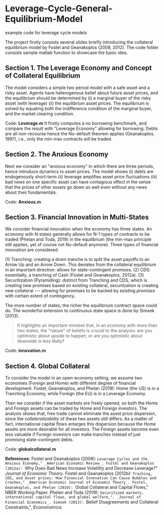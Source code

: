 # Leverage-Cycle-General-Equilibrium-Model
example code for leverage cycle models

The project firstly consists several slides briefly introducing the collateral equilibrium model by Fostel and Geanakoplos (2008, 2012). The code folder consists sample matlab function to showcase the basic idea.

## Section 1. The Leverage Economy and Concept of Collateral Equilibrium

The model considers a simple two period model with a safe asset and a risky asset. Agents have heterogenous belief about future asset prices, and the equilibrium should be determined by (i) a marginal buyer of the risky asset (with leverage) (ii) the equilibrium asset prices.
The equilibrium is solved by equating both the indifference condition of the marginal buyer, and the market clearing condition.

Code: **Leverage.m** 
It firstly computes a no borrowing benchmark, and compare the result with "Leverage Economy" allowing for borrowing. Debts are all non-recourse hence the No-default theorem applies (Geanakoplos, 1997), i.e., only the min-max contracts will be traded.


## Section 2. The Anxious Economy

Next we consider an "anxious economy" in which there are three periods, hence introduce dynamics to asset prices. The model shows (i) debts are endogenously short-term (ii) leverage amplifies asset price fluctuations (iii) bad news on one specific asset can have contagious effect in the sense that the prices of other assets go down as well even without any news about their fundamentals.

Code: **Anxious.m**


## Section 3. Financial Innovation in Multi-States

We consider financial innovation when the economy has three states. An economy with N states generally allows for N-1 types of contracts to be traded (Phelan and Toda, 2019) in the equilibrium (the min-max principle still applies, yet of course not No-default anymore). Three types of financial innovation are considered.

(1) Tranching: creating a down tranche is to split the asset payoffs to an Arrow Up and an Arrow Down. This deviates from the collateral equilibrium in an important direction: allows for state-contingent promises.
(2) CDS: essentially, a tranching of Cash (Fostel and Geanakoplos, 2012a).
(3) Securitization (Pyramiding): distinct from Tranching and CDS, which is creating new promises based on existing collateral, securtization is creating new collateral --- allowing for promises to be backed by existing _promises_ with certain extent of contingency.

The more number of states, the richer the equilibrium contract space could do. The wonderful extension to continuous state space is done by Simsek (2013).
> It highlights an important mindset that, in an economy with more than two states, the "nature" of beliefs is crucial to the analysis: are you optimistic about upside to happen, or are you optimistic about downside is less likely?

Code: **innovation.m**


## Section 4. Global Collateral

To consider the model in an open-economy setting, we assume two economies (Foreign and Home) with different degree of financial development. Fostel, Geanakoplos, and Phelan (2019): Home (the US) is in a Tranching Economy, while Foreign (the EU) is in a Leverage Economy.

Then we consider if the asset markets are freely opened, so both the Home and Foreign assets can be traded by Home and Foreign investors. The analysis shows that, free trade cannot eliminate the asset price dispersion, since the _collateralizability_ of these two assets still differs. As a matter of fact, international capital flows enlarges this dispersion because the Home assets are more desirable for all investors. The Foreign assets become even less valuable if Foreign investors can make tranches instead of just promising state-contingent debts.

Code: **globalcollateral.m**


**References**: 
Fostel and Geanakoplos (2008): ``Leverage Cycles and the Anxious Economy," _American Economic Review_.
Fostel and Geanakoplos (2012a): ``Why Does Bad News Increase Volatility and Decrease Leverage?" _Journal of Economic Theory_.
Fostel and Geanakoplos (2012b): ``Traching, CDS, and Asset prices: How Financial Innovation Can Cause Bubbles and Crashes," _American Economic Journal of Economic Theory_.
Fostel, Geanakoplos, and Phelan (2019): ``Global Collateral and Capital Flows," NBER Working Paper.
Phelan and Toda (2019): ``Securitized markets, international capital flows, and global welfare,", _Journal of Financial Economics_.
Simsek (2013): ``Belief Disagreements and Collateral Constraints,", _Econometrica_.
